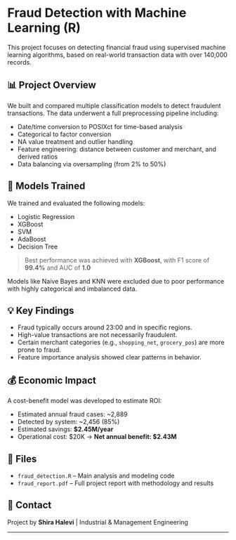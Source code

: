 # Fraud Detection with Machine Learning (R)

This project focuses on detecting financial fraud using supervised machine learning algorithms, based on real-world transaction data with over 140,000 records.

## 📊 Project Overview

We built and compared multiple classification models to detect fraudulent transactions. The data underwent a full preprocessing pipeline including:

- Date/time conversion to POSIXct for time-based analysis
- Categorical to factor conversion
- NA value treatment and outlier handling
- Feature engineering: distance between customer and merchant, and derived ratios
- Data balancing via oversampling (from 2% to 50%)

## 🧠 Models Trained

We trained and evaluated the following models:

- Logistic Regression
- XGBoost
- SVM
- AdaBoost
- Decision Tree

> Best performance was achieved with **XGBoost**, with F1 score of **99.4%** and AUC of **1.0**

Models like Naive Bayes and KNN were excluded due to poor performance with highly categorical and imbalanced data.

## 💡 Key Findings

- Fraud typically occurs around 23:00 and in specific regions.
- High-value transactions are not necessarily fraudulent.
- Certain merchant categories (e.g., `shopping_net`, `grocery_pos`) are more prone to fraud.
- Feature importance analysis showed clear patterns in behavior.

## 💰 Economic Impact

A cost-benefit model was developed to estimate ROI:
- Estimated annual fraud cases: ~2,889
- Detected by system: ~2,456 (85%)
- Estimated savings: **$2.45M/year**
- Operational cost: $20K → **Net annual benefit: $2.43M**

## 📂 Files

- `fraud_detection.R` – Main analysis and modeling code
- `fraud_report.pdf` – Full project report with methodology and results

## 📧 Contact

Project by **Shira Halevi** | Industrial & Management Engineering

---

